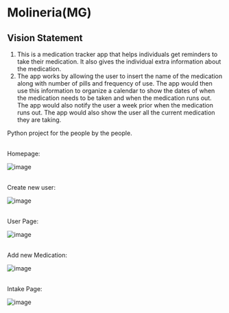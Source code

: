 # Molineria(MG)

## Vision Statement 
 
1. This is a medication tracker app that helps individuals get reminders to take their medication. It also gives the individual extra information about the medication. 
2. The app works by allowing the user to insert the name of the medication along with number of pills and frequency of use. The app would then use this information to organize a calendar to show the dates of when the medication needs to be taken and when the medication runs out. The app would also notify the user a week prior when the medication runs out. The app would also show the user all the current medication they are taking. 


Python project for the people by the people.


<br /> Homepage:

![image](https://github.com/compguy123/Molineria/assets/77632039/0cb6521e-97d9-43f1-b7fd-aba5bc2def4e)




<br />Create new user:

![image](https://github.com/compguy123/Molineria/assets/77632039/753bdaf1-b93a-4368-b0f7-176b3b74d1f6)




<br />User Page:

![image](https://github.com/compguy123/Molineria/assets/77632039/e6a30c4d-4c1a-4af4-b516-d859609abc91)



<br /> Add new Medication:

![image](https://github.com/compguy123/Molineria/assets/77632039/d4e332c3-0d5b-46d5-b26e-f62b1a6fe886)


<br />Intake Page:

![image](https://github.com/compguy123/Molineria/assets/77632039/ec5d5e7c-6af2-4127-b62f-2e892983410d)



